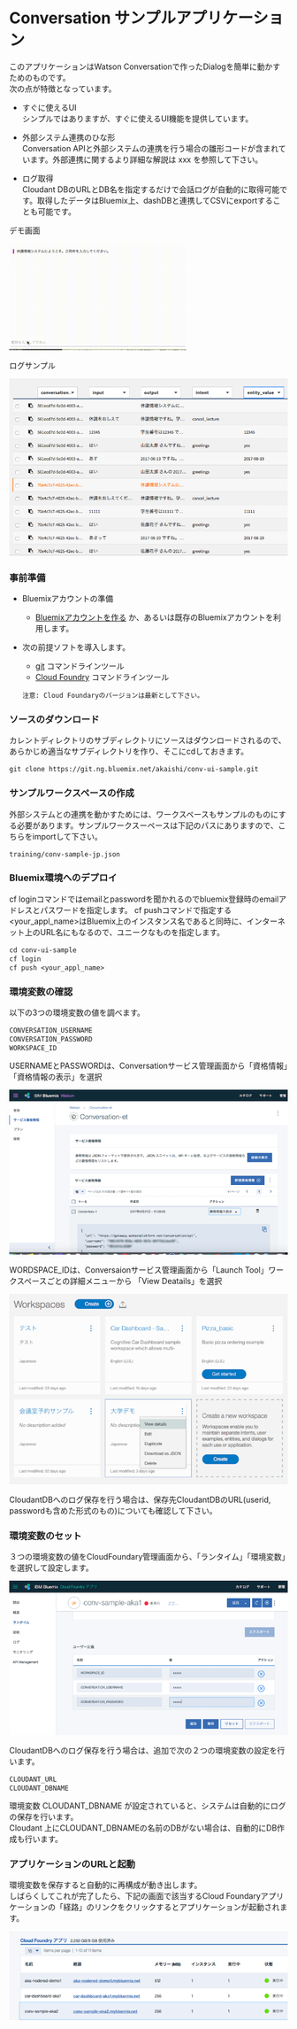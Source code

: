# Conversation サンプルアプリケーション
このアプリケーションはWatson Conversationで作ったDialogを簡単に動かすためのものです。  
次の点が特徴となっています。  
  
- すぐに使えるUI  
シンプルではありますが、すぐに使えるUI機能を提供しています。

- 外部システム連携のひな形  
Conversation APIと外部システムの連携を行う場合の雛形コードが含まれています。外部連携に関するより詳細な解説は xxx を参照して下さい。

- ログ取得  
Cloudant DBのURLとDB名を指定するだけで会話ログが自動的に取得可能です。取得したデータはBluemix上、dashDBと連携してCSVにexportすることも可能です。


デモ画面  
  
![デモ](readme_images/conv-demo.gif)
  
ログサンプル  
  
![ログ](readme_images/conv-log.png)
  
### 事前準備

* Bluemixアカウントの準備
    * [Bluemixアカウントを作る][sign_up] か、あるいは既存のBluemixアカウントを利用します。
* 次の前提ソフトを導入します。
    *  [git][git] コマンドラインツール
    *  [Cloud Foundry][cloud_foundry] コマンドラインツール

      注意: Cloud Foundaryのバージョンは最新として下さい。

### ソースのダウンロード
カレントディレクトリのサブディレクトリにソースはダウンロードされるので、あらかじめ適当なサブディレクトリを作り、そこにcdしておきます。

    git clone https://git.ng.bluemix.net/akaishi/conv-ui-sample.git

### サンプルワークスペースの作成
外部システムとの連携を動かすためには、ワークスペースもサンプルのものにする必要があります。サンプルワークスーペースは下記のパスにありますので、こちらをimportして下さい。

    training/conv-sample-jp.json

### Bluemix環境へのデプロイ
cf loginコマンドではemailとpasswordを聞かれるのでbluemix登録時のemailアドレスとパスワードを指定します。 
cf pushコマンドで指定する<your_appl_name>はBluemix上のインスタンス名であると同時に、インターネット上のURL名にもなるので、ユニークなものを指定します。  

    cd conv-ui-sample
    cf login
    cf push <your_appl_name>

### 環境変数の確認
以下の3つの環境変数の値を調べます。
  
    CONVERSATION_USERNAME  
    CONVERSATION_PASSWORD  
    WORKSPACE_ID  
  
USERNAMEとPASSWORDは、Conversationサービス管理画面から「資格情報」「資格情報の表示」を選択  
  
![userid](readme_images/conv-userid.png)
  
WORDSPACE_IDは、Conversaionサービス管理画面から「Launch Tool」ワークスペースごとの詳細メニューから
「View Deatails」を選択  
  
![workspace](readme_images/conv-workspaceid.png)  

CloudantDBへのログ保存を行う場合は、保存先CloudantDBのURL(userid, passwordも含めた形式のもの)についても確認して下さい。
  
### 環境変数のセット
３つの環境変数の値をCloudFoundary管理画面から、「ランタイム」「環境変数」を選択して設定します。
  
![setting](readme_images/env-settings.png)  
  
CloudantDBへのログ保存を行う場合は、追加で次の２つの環境変数の設定を行います。

    CLOUDANT_URL  
    CLOUDANT_DBNAME  
    
環境変数 CLOUDANT_DBNAME が設定されていると、システムは自動的にログの保存を行います。  
Cloudant 上にCLOUDANT_DBNAMEの名前のDBがない場合は、自動的にDB作成も行います。   

### アプリケーションのURLと起動
環境変数を保存すると自動的に再構成が動き出します。  
しばらくしてこれが完了したら、下記の画面で該当するCloud Foundaryアプリケーションの「経路」のリンクをクリックするとアプリケーションが起動されます。

![call-appl](readme_images/call-appl.png)


[node_js]: https://nodejs.org/#download
[cloud_foundry]: https://github.com/cloudfoundry/cli#downloads
[git]: https://git-scm.com/downloads
[npm_link]: https://www.npmjs.com/
[sign_up]: https://bluemix.net/registration
[demo]: https://git.ng.bluemix.net/akaishi/conv-ui-sample/blob/master/readme_images/conv-sample2.gif